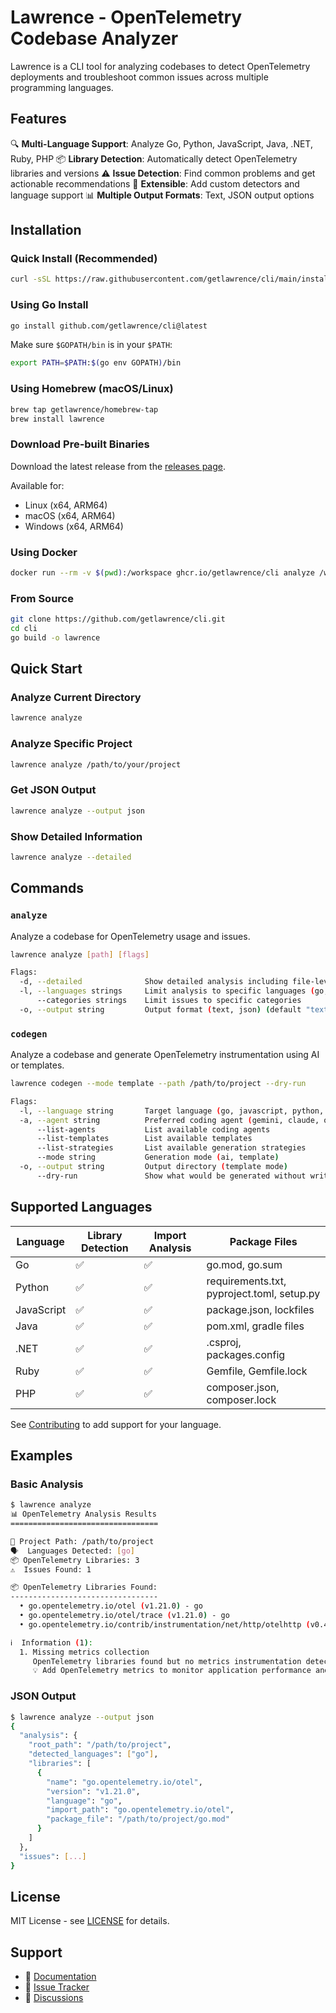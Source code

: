 # Lawrence - OpenTelemetry Codebase Analyzer

Lawrence is a CLI tool for analyzing codebases to detect OpenTelemetry deployments and troubleshoot common issues across multiple programming languages.

## Features

🔍 **Multi-Language Support**: Analyze Go, Python, JavaScript, Java, .NET, Ruby, PHP
📦 **Library Detection**: Automatically detect OpenTelemetry libraries and versions
⚠️ **Issue Detection**: Find common problems and get actionable recommendations
🔧 **Extensible**: Add custom detectors and language support
📊 **Multiple Output Formats**: Text, JSON output options

## Installation

### Quick Install (Recommended)

```bash
curl -sSL https://raw.githubusercontent.com/getlawrence/cli/main/install.sh | bash
```

### Using Go Install

```bash
go install github.com/getlawrence/cli@latest
```

Make sure `$GOPATH/bin` is in your `$PATH`:

```bash
export PATH=$PATH:$(go env GOPATH)/bin
```

### Using Homebrew (macOS/Linux)

```bash
brew tap getlawrence/homebrew-tap
brew install lawrence
```

### Download Pre-built Binaries

Download the latest release from the [releases page](https://github.com/getlawrence/cli/releases).

Available for:
- Linux (x64, ARM64)
- macOS (x64, ARM64)
- Windows (x64, ARM64)

### Using Docker

```bash
docker run --rm -v $(pwd):/workspace ghcr.io/getlawrence/cli analyze /workspace
```

### From Source

```bash
git clone https://github.com/getlawrence/cli.git
cd cli
go build -o lawrence
```

## Quick Start

### Analyze Current Directory

```bash
lawrence analyze
```

### Analyze Specific Project

```bash
lawrence analyze /path/to/your/project
```

### Get JSON Output

```bash
lawrence analyze --output json
```

### Show Detailed Information

```bash
lawrence analyze --detailed
```

## Commands

### `analyze`

Analyze a codebase for OpenTelemetry usage and issues.

```bash
lawrence analyze [path] [flags]

Flags:
  -d, --detailed              Show detailed analysis including file-level information
  -l, --languages strings     Limit analysis to specific languages (go, python, java, etc.)
      --categories strings    Limit issues to specific categories
  -o, --output string         Output format (text, json) (default "text")
```

### `codegen`

Analyze a codebase and generate OpenTelemetry instrumentation using AI or templates.

```bash
lawrence codegen --mode template --path /path/to/project --dry-run

Flags:
  -l, --language string       Target language (go, javascript, python, java, dotnet, ruby, php)
  -a, --agent string          Preferred coding agent (gemini, claude, openai, github)
      --list-agents           List available coding agents
      --list-templates        List available templates
      --list-strategies       List available generation strategies
      --mode string           Generation mode (ai, template)
  -o, --output string         Output directory (template mode)
      --dry-run               Show what would be generated without writing files
```

## Supported Languages

| Language   | Library Detection | Import Analysis | Package Files |
|------------|-------------------|-----------------|---------------|
| Go         | ✅                | ✅              | go.mod, go.sum |
| Python     | ✅                | ✅              | requirements.txt, pyproject.toml, setup.py |
| JavaScript | ✅                | ✅              | package.json, lockfiles |
| Java       | ✅                | ✅              | pom.xml, gradle files |
| .NET       | ✅                | ✅              | .csproj, packages.config |
| Ruby       | ✅                | ✅              | Gemfile, Gemfile.lock |
| PHP        | ✅                | ✅              | composer.json, composer.lock |

See [Contributing](#contributing) to add support for your language.

## Examples

### Basic Analysis

```bash
$ lawrence analyze
📊 OpenTelemetry Analysis Results
=================================

📂 Project Path: /path/to/project
🗣️  Languages Detected: [go]
📦 OpenTelemetry Libraries: 3
⚠️  Issues Found: 1

📦 OpenTelemetry Libraries Found:
---------------------------------
  • go.opentelemetry.io/otel (v1.21.0) - go
  • go.opentelemetry.io/otel/trace (v1.21.0) - go
  • go.opentelemetry.io/contrib/instrumentation/net/http/otelhttp (v0.46.0) - go

ℹ️  Information (1):
  1. Missing metrics collection
     OpenTelemetry libraries found but no metrics instrumentation detected
     💡 Add OpenTelemetry metrics to monitor application performance and health
```

### JSON Output

```bash
$ lawrence analyze --output json
{
  "analysis": {
    "root_path": "/path/to/project",
    "detected_languages": ["go"],
    "libraries": [
      {
        "name": "go.opentelemetry.io/otel",
        "version": "v1.21.0",
        "language": "go",
        "import_path": "go.opentelemetry.io/otel",
        "package_file": "/path/to/project/go.mod"
      }
    ]
  },
  "issues": [...]
}
```

## License

MIT License - see [LICENSE](LICENSE) for details.

## Support

- 📖 [Documentation](https://github.com/getlawrence/cli/wiki)
- 🐛 [Issue Tracker](https://github.com/getlawrence/cli/issues)
- 💬 [Discussions](https://github.com/getlawrence/cli/discussions)